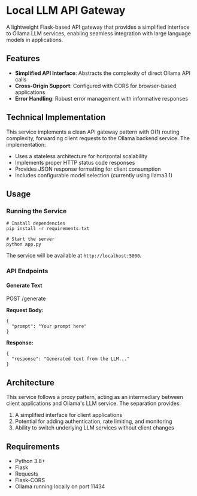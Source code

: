 # Local LLM API Gateway

  

A lightweight Flask-based API gateway that provides a simplified interface to Ollama LLM services, enabling seamless integration with large language models in applications.

  

## Features

  

- **Simplified API Interface**: Abstracts the complexity of direct Ollama API calls
- **Cross-Origin Support**: Configured with CORS for browser-based applications
- **Error Handling**: Robust error management with informative responses
  

## Technical Implementation

  

This service implements a clean API gateway pattern with O(1) routing complexity, forwarding client requests to the Ollama backend service. The implementation:

  

- Uses a stateless architecture for horizontal scalability
- Implements proper HTTP status code responses
- Provides JSON response formatting for client consumption
- Includes configurable model selection (currently using llama3.1)

  

## Usage

  

### Running the Service

  ```
# Install dependencies
pip install -r requirements.txt

# Start the server  
python app.py
```


The service will be available at `http://localhost:5000`.

  

### API Endpoints

  

#### Generate Text

POST /generate

  

**Request Body:**
```
{  
  "prompt": "Your prompt here"  
}
```
  

**Response:**
```
{  
  "response": "Generated text from the LLM..."  
}
```
  

## Architecture
  

This service follows a proxy pattern, acting as an intermediary between client applications and Ollama's LLM service. The separation provides:
  

1. A simplified interface for client applications
2. Potential for adding authentication, rate limiting, and monitoring
3. Ability to switch underlying LLM services without client changes

  
## Requirements

  

- Python 3.8+
- Flask
- Requests
- Flask-CORS
- Ollama running locally on port 11434

  
